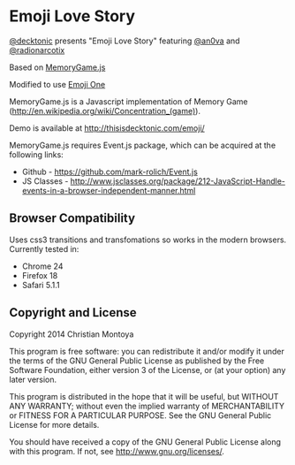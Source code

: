 Emoji Love Story
=================

[@decktonic](http://twitter.com/decktonic) presents "Emoji Love Story" featuring [@an0va](http://twitter.com/an0va) and [@radionarcotix](http://twitter.com/radionarcotix)

Based on [MemoryGame.js](https://github.com/mark-rolich/MemoryGame.js)

Modified to use [Emoji One](http://www.emojione.com/)

MemoryGame.js is a Javascript implementation of Memory Game (http://en.wikipedia.org/wiki/Concentration_(game)).

Demo is available at http://thisisdecktonic.com/emoji/

MemoryGame.js requires Event.js package, which can be acquired at the following links:

* Github - https://github.com/mark-rolich/Event.js
* JS Classes - http://www.jsclasses.org/package/212-JavaScript-Handle-events-in-a-browser-independent-manner.html

Browser Compatibility
--------------------

Uses css3 transitions and transfomations so works in the modern browsers.
Currently tested in:

* Chrome 24
* Firefox 18
* Safari 5.1.1

Copyright and License
---------------------

Copyright 2014 Christian Montoya

This program is free software: you can redistribute it and/or modify
it under the terms of the GNU General Public License as published by
the Free Software Foundation, either version 3 of the License, or
(at your option) any later version.

This program is distributed in the hope that it will be useful,
but WITHOUT ANY WARRANTY; without even the implied warranty of
MERCHANTABILITY or FITNESS FOR A PARTICULAR PURPOSE.  See the
GNU General Public License for more details.

You should have received a copy of the GNU General Public License
along with this program.  If not, see <http://www.gnu.org/licenses/>.